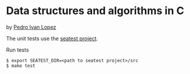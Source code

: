 # Data structures and algorithms in C

by [Pedro Ivan Lopez](http://pedroivanlopez.com)

The unit tests use the
[seatest project](https://github.com/keithn/seatest).

Run tests

```shell
$ export SEATEST_DIR=<path to seatest project>/src
$ make test
```
